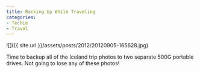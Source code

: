 ```yaml
---
title: Backing Up While Traveling
categories:
- Techie
- Travel
---
```


![]({{ site.url }}/assets/posts/2012/20120905-165628.jpg)

Time to backup all of the Iceland trip photos to two separate 500G portable drives. Not going to lose any of these photos!
